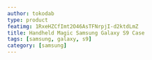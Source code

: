 ```yaml
---
author: tokodab
type: product
featimg: 1RxeHZCfImt2O46AsTFNrpjI-d2ktdLmZ
title: Handheld Magic Samsung Galaxy S9 Case
tags: [samsung, galaxy, s9]
category: [samsung]
---
```

